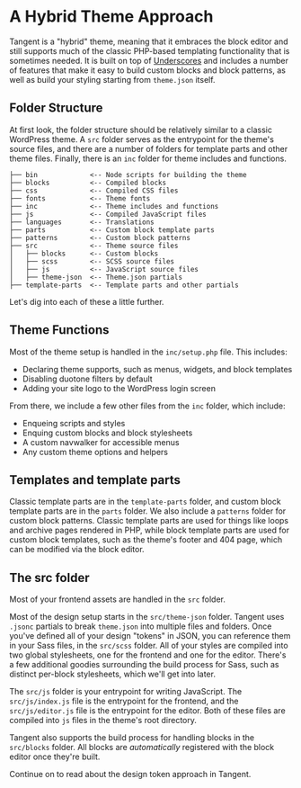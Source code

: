 # A Hybrid Theme Approach

Tangent is a "hybrid" theme, meaning that it embraces the block editor and still supports much of the classic PHP-based templating functionality that is sometimes needed. It is built on top of [Underscores](https://underscores.me) and includes a number of features that make it easy to build custom blocks and block patterns, as well as build your styling starting from `theme.json` itself.


## Folder Structure

At first look, the folder structure should be relatively similar to a classic WordPress theme. A `src` folder serves as the entrypoint for the theme's source files, and there are a number of folders for template parts and other theme files. Finally, there is an `inc` folder for theme includes and functions.

```
├── bin 			<-- Node scripts for building the theme
├── blocks 			<-- Compiled blocks
├── css 			<-- Compiled CSS files
├── fonts			<-- Theme fonts
├── inc				<-- Theme includes and functions
├── js				<-- Compiled JavaScript files
├── languages 		<-- Translations
├── parts 			<-- Custom block template parts
├── patterns 		<-- Custom block patterns
├── src				<-- Theme source files
│   ├── blocks 		<-- Custom blocks
│   ├── scss 		<-- SCSS source files
│   ├── js			<-- JavaScript source files
│   ├── theme-json	<-- Theme.json partials
├── template-parts	<-- Template parts and other partials
```

Let's dig into each of these a little further.

## Theme Functions

Most of the theme setup is handled in the `inc/setup.php` file. This includes:

- Declaring theme supports, such as menus, widgets, and block templates
- Disabling duotone filters by default
- Adding your site logo to the WordPress login screen

From there, we include a few other files from the `inc` folder, which include:
- Enqueing scripts and styles
- Enquing custom blocks and block stylesheets
- A custom navwalker for accessible menus
- Any custom theme options and helpers

## Templates and template parts

Classic template parts are in the `template-parts` folder, and custom block template parts are in the `parts` folder. We also include a `patterns` folder for custom block patterns. Classic template parts are used for things like loops and archive pages rendered in PHP, while block template parts are used for custom block templates, such as the theme's footer and 404 page, which can be modified via the block editor.

## The src folder

Most of your frontend assets are handled in the `src` folder. 

Most of the design setup starts in the `src/theme-json` folder. Tangent uses `.jsonc` partials to break `theme.json` into multiple files and folders. Once you've defined all of your design "tokens" in JSON, you can reference them in your Sass files, in the `src/scss` folder. All of your styles are compiled into two global stylesheets, one for the frontend and one for the editor. There's a few additional goodies surrounding the build process for Sass, such as distinct per-block stylesheets, which we'll get into later.

The `src/js` folder is your entrypoint for writing JavaScript. The `src/js/index.js` file is the entrypoint for the frontend, and the `src/js/editor.js` file is the entrypoint for the editor. Both of these files are compiled into `js` files in the theme's root directory.

Tangent also supports the build process for handling blocks in the `src/blocks` folder. All blocks are _automatically_ registered with the block editor once they're built. 

Continue on to read about the design token approach in Tangent.